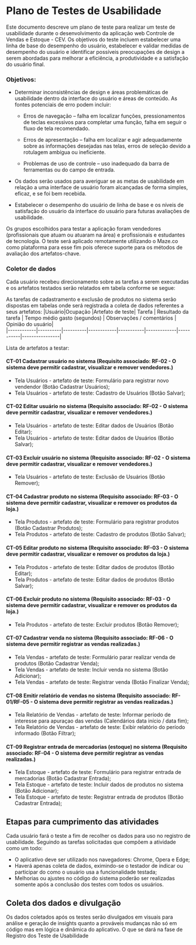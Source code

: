 # Plano de Testes de Usabilidade

Este documento descreve um plano de teste para realizar um teste de usabilidade durante o desenvolvimento da aplicação web Controle de Vendas e Estoque - CEV. Os objetivos do teste incluem estabelecer uma linha de base do desempenho do usuário, estabelecer e validar medidas de desempenho do usuário e identificar possíveis preocupações de design a serem abordadas para melhorar a eficiência, a produtividade e a satisfação do usuário final.

### Objetivos:                                                                                                                                                           
-	Determinar inconsistências de design e áreas problemáticas de usabilidade dentro da interface do usuário e áreas de conteúdo. As fontes potenciais de erro podem incluir:

    - Erros de navegação – falha em localizar funções, pressionamentos de teclas excessivos para completar uma função, falha 
        em seguir o fluxo de tela recomendado.

    - Erros de apresentação – falha em localizar e agir adequadamente sobre as informações desejadas nas telas, erros de seleção 
        devido a rotulagem ambígua ou ineficiente.

    - Problemas de uso de controle – uso inadequado da barra de ferramentas ou do campo de entrada.

-	Os dados serão usados para averiguar se as metas de usabilidade em relação a uma interface de usuário foram alcançadas de forma simples, eficaz, e se foi bem recebida.                                                                                                                                                               
-	Estabelecer o desempenho do usuário de linha de base e os níveis de satisfação do usuário da interface do usuário para futuras avaliações de usabilidade.
 
Os grupos escolhidos para testar a aplicação foram vendedores (profissionais que atuam ou atuaram na área) e profissionais e estudantes de tecnologia. O teste será aplicado remotamente utilizando o Maze.co como plataforma para esse fim pois oferece suporte para os métodos de avaliação dos artefatos-chave. 


### Coletor de dados

Cada usuário recebeu direcionamento sobre as tarefas a serem executadas e os artefatos testados serão relatados em tabela conforme se segue: 

As tarefas de cadastramento e exclusão de produtos no sistema serão dispostas em tabelas onde será registrada a coleta de dados referentes a seus artefatos:
|Usuário|Ocupação |Artefato de teste| Tarefa | Resultado da tarefa | Tempo médio gasto (segundos) | Observações / comentários | Opinião do usuário|                                                       
|------------|----------|----------|------------|-----------|-------------|-----------|----------------|

Lista de artefatos a testar:
#### CT-01 Cadastrar usuário no sistema (Requisito associado: RF-02 - O sistema deve permitir cadastrar, visualizar e remover vendedores.)

- Tela Usuários - artefato de teste: Formulário para registrar novo vendendor (Botão Cadastrar Usuários);
- Tela Usuários - artefato de teste: Cadastro de Usuários (Botão Salvar);

#### CT-02 Editar usuário no sistema (Requisito associado: RF-02 - O sistema deve permitir cadastrar, visualizar e remover vendedores.)
- Tela Usuários - artefato de teste: Editar dados de Usuários (Botão Editar);
- Tela Usuários - artefato de teste: Editar dados de Usuários (Botão Salvar);

#### CT-03 Excluir usuário no sistema (Requisito associado: RF-02 - O sistema deve permitir cadastrar, visualizar e remover vendedores.)
- Tela Usuários - artefato de teste: Exclusão de Usuários (Botão Remover);

#### CT-04 Cadastrar produto no sistema  (Requisito associado: RF-03 - O sistema deve permitir cadastrar, visualizar e remover os produtos da loja.)

- Tela Produtos - artefato de teste: Formulário para registrar produtos (Botão Cadastrar Produtos);
- Tela Produtos - artefato de teste: Cadastro de produtos (Botão Salvar);

#### CT-05 Editar produto no sistema (Requisito associado: RF-03 - O sistema deve permitir cadastrar, visualizar e remover os produtos da loja.)
- Tela Produtos - artefato de teste: Editar dados de produtos (Botão Editar);
- Tela Produtos - artefato de teste: Editar dados de produtos (Botão Salvar);

#### CT-06 Excluir produto no sistema (Requisito associado: RF-03 - O sistema deve permitir cadastrar, visualizar e remover os produtos da loja.)
- Tela Produtos - artefato de teste: Excluir produtos (Botão Remover);

#### CT-07 Cadastrar venda no sistema (Requisito associado: RF-06 - O sistema deve permitir registrar as vendas realizadas.)

- Tela Vendas - artefato de teste: Formulário parar realizar venda de produtos (Botão Cadastrar Venda);
- Tela Vendas - artefato de teste: Incluir venda no sistema (Botão Adicionar);
- Tela Vendas - artefato de teste: Registrar venda (Botão Finalizar Venda);

#### CT-08 Emitir relatório de vendas no sistema (Requisito associado: RF-01/RF-05 - O sistema deve permitir registrar as vendas realizadas.)

- Tela Relatório de Vendas - artefato de teste: Informar período de interesse para apuraçao das vendas (Calendários data início / data fim);
- Tela Relatório de Vendas - artefato de teste: Exibir relatório do período informado (Botão Filtrar);

#### CT-09 Registrar entrada de mercadorias (estoque) no sistema (Requisito associado: RF-04 - O sistema deve permitir registrar as vendas realizadas.)

- Tela Estoque - artefato de teste: Formulário para registrar entrada de mercadorias (Botão Cadastrar Entrada);
- Tela Estoque - artefato de teste: Incluir dados de produtos no sistema (Botão Adicionar);
- Tela Estoque - artefato de teste: Registrar entrada de produtos (Botão Cadastrar Entrada);


## Etapas para cumprimento das atividades

 Cada usuário fará o teste a fim de recolher os dados para uso no registro de usabilidade. Seguindo as tarefas solicitadas que compõem a atividade como um todo:
- O aplicativo deve ser utilizado nos navegadores: Chrome, Opera e Edge;
- Haverá apenas coleta de dados, eximindo-se o testador de indicar ou participar do como o usuário usa a funcionalidade testada;
- Melhorias ou ajustes no código do sistema poderão ser realizadas somente após a conclusão dos testes com todos os usuários.

## Coleta dos dados e divulgação

Os dados coletados após os testes serão divulgados em visuais para análise e geração de insights quanto a prováveis mudanças não só em código mas em lógica e dinâmica do aplicativo. O que se dará na fase de Registro dos Teste de Usabilidade
